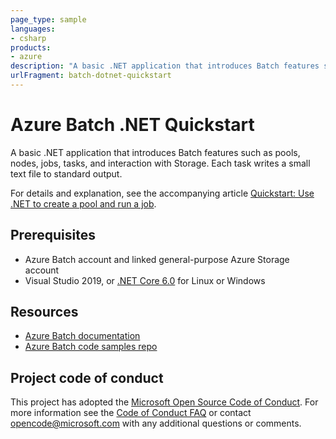 ```yaml
---
page_type: sample
languages:
- csharp
products:
- azure
description: "A basic .NET application that introduces Batch features such as pools, nodes, jobs, tasks, and interaction with Storage. Each task writes a small text file to standard output."
urlFragment: batch-dotnet-quickstart
---
```


# Azure Batch .NET Quickstart

A basic .NET application that introduces Batch features such as pools, nodes, jobs, tasks, and interaction with Storage. Each task writes a small text file to standard output.

For details and explanation, see the accompanying article [Quickstart: Use .NET to create a pool and run a job](https://docs.microsoft.com/azure/batch/quick-run-dotnet).

## Prerequisites

- Azure Batch account and linked general-purpose Azure Storage account
- Visual Studio 2019, or [.NET Core 6.0](https://www.microsoft.com/net/download/dotnet) for Linux or Windows

## Resources

- [Azure Batch documentation](https://docs.microsoft.com/azure/batch/)
- [Azure Batch code samples repo](https://github.com/Azure-Samples/azure-batch-samples)

## Project code of conduct

This project has adopted the [Microsoft Open Source Code of Conduct](https://opensource.microsoft.com/codeofconduct/). For more information see the [Code of Conduct FAQ](https://opensource.microsoft.com/codeofconduct/faq/) or contact [opencode@microsoft.com](mailto:opencode@microsoft.com) with any additional questions or comments.
